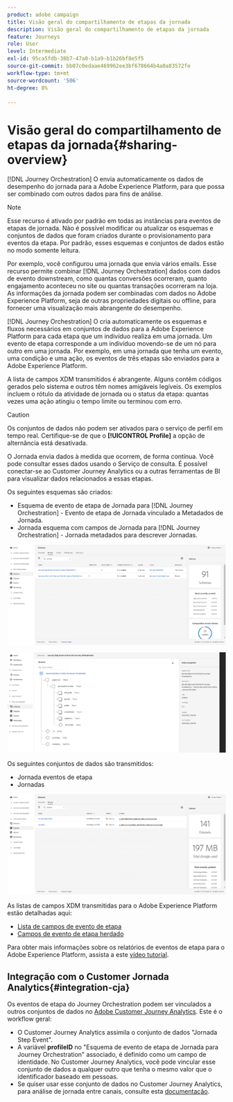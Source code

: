 ```yaml
---
product: adobe campaign
title: Visão geral do compartilhamento de etapas da jornada
description: Visão geral do compartilhamento de etapas da jornada
feature: Journeys
role: User
level: Intermediate
exl-id: 95ca5fdb-38b7-47a0-b1a9-b1b26bf8e5f5
source-git-commit: bb07c0edaae469962ee3bf678664b4a0a83572fe
workflow-type: tm+mt
source-wordcount: '506'
ht-degree: 8%

---
```


# Visão geral do compartilhamento de etapas da jornada{#sharing-overview}

[!DNL Journey Orchestration] O envia automaticamente os dados de desempenho do jornada para a Adobe Experience Platform, para que possa ser combinado com outros dados para fins de análise.

>[!NOTE]
>
>Esse recurso é ativado por padrão em todas as instâncias para eventos de etapas de jornada. Não é possível modificar ou atualizar os esquemas e conjuntos de dados que foram criados durante o provisionamento para eventos da etapa. Por padrão, esses esquemas e conjuntos de dados estão no modo somente leitura.

Por exemplo, você configurou uma jornada que envia vários emails. Esse recurso permite combinar [!DNL Journey Orchestration] dados com dados de evento downstream, como quantas conversões ocorreram, quanto engajamento aconteceu no site ou quantas transações ocorreram na loja. As informações da jornada podem ser combinadas com dados no Adobe Experience Platform, seja de outras propriedades digitais ou offline, para fornecer uma visualização mais abrangente do desempenho.

[!DNL Journey Orchestration] O cria automaticamente os esquemas e fluxos necessários em conjuntos de dados para a Adobe Experience Platform para cada etapa que um indivíduo realiza em uma jornada. Um evento de etapa corresponde a um indivíduo movendo-se de um nó para outro em uma jornada. Por exemplo, em uma jornada que tenha um evento, uma condição e uma ação, os eventos de três etapas são enviados para a Adobe Experience Platform.

A lista de campos XDM transmitidos é abrangente. Alguns contêm códigos gerados pelo sistema e outros têm nomes amigáveis legíveis. Os exemplos incluem o rótulo da atividade de jornada ou o status da etapa: quantas vezes uma ação atingiu o tempo limite ou terminou com erro.

>[!CAUTION]
>
>Os conjuntos de dados não podem ser ativados para o serviço de perfil em tempo real. Certifique-se de que o **[!UICONTROL Profile]** a opção de alternância está desativada.

O Jornada envia dados à medida que ocorrem, de forma contínua. Você pode consultar esses dados usando o Serviço de consulta. É possível conectar-se ao Customer Journey Analytics ou a outras ferramentas de BI para visualizar dados relacionados a essas etapas.

Os seguintes esquemas são criados:

* Esquema de evento de etapa de Jornada para [!DNL Journey Orchestration] - Evento de etapa de Jornada vinculado a Metadados de Jornada.
* Jornada esquema com campos de Jornada para [!DNL Journey Orchestration] - Jornada metadados para descrever Jornadas.

![](../assets/sharing1.png)

![](../assets/sharing2.png)

Os seguintes conjuntos de dados são transmitidos:

* Jornada eventos de etapa
* Jornadas

![](../assets/sharing3.png)

As listas de campos XDM transmitidas para o Adobe Experience Platform estão detalhadas aqui:

* [Lista de campos de evento de etapa](../building-journeys/sharing-field-list.md)
* [Campos de evento de etapa herdado](../building-journeys/sharing-legacy-fields.md)

Para obter mais informações sobre os relatórios de eventos de etapa para o Adobe Experience Platform, assista a este [vídeo tutorial](https://experienceleague.adobe.com/docs/journey-orchestration-learn/tutorials/reporting-step-events-to-adobe-experience-platform.html?lang=pt-BR).

## Integração com o Customer Jornada Analytics{#integration-cja}

Os eventos de etapa do Journey Orchestration podem ser vinculados a outros conjuntos de dados no [Adobe Customer Journey Analytics](https://experienceleague.adobe.com/docs/analytics-platform/using/cja-overview/cja-overview.html?lang=pt-BR). Este é o workflow geral:

* O Customer Journey Analytics assimila o conjunto de dados &quot;Jornada Step Event&quot;.
* A variável **profileID** no &quot;Esquema de evento de etapa de Jornada para Journey Orchestration&quot; associado, é definido como um campo de identidade. No Customer Journey Analytics, você pode vincular esse conjunto de dados a qualquer outro que tenha o mesmo valor que o identificador baseado em pessoas.
* Se quiser usar esse conjunto de dados no Customer Journey Analytics, para análise de jornada entre canais, consulte esta [documentação](https://experienceleague.adobe.com/docs/analytics-platform/using/cja-usecases/cross-channel.html?lang=pt-BR).

